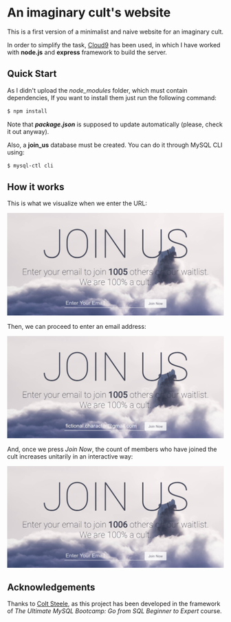 # An imaginary cult's website

This is a first version of a minimalist and naive website for an imaginary cult.

In order to simplify the task, [Cloud9](https://c9.io) has been used, in which I have worked with **node.js** and **express** framework to build the server.

## Quick Start

As I didn't upload the *node_modules* folder, which must contain dependencies, If you want to install them just run the following command:

```bash
$ npm install
```
  Note that ***package.json*** is supposed to update automatically (please, check it out anyway).
  
Also, a **join_us** database must be created. You can do it through MySQL CLI using:

```bash
$ mysql-ctl cli
```

## How it works

This is what we visualize when we enter the URL: <p align="center"> <img src="/imgs/screenshot1.PNG"/>
  
Then, we can proceed to enter an email address: <p align="center"> <img src="/imgs/screenshot2.PNG"/>
  
And, once we press *Join Now*, the count of members who have joined the cult increases unitarily in an interactive way: <p align="center"> <img src="/imgs/screenshot3.PNG"/>

## Acknowledgements

Thanks to [Colt Steele](https://github.com/Colt), as this project has been developed in the framework of *The Ultimate MySQL Bootcamp: Go from SQL Beginner to Expert* course.

